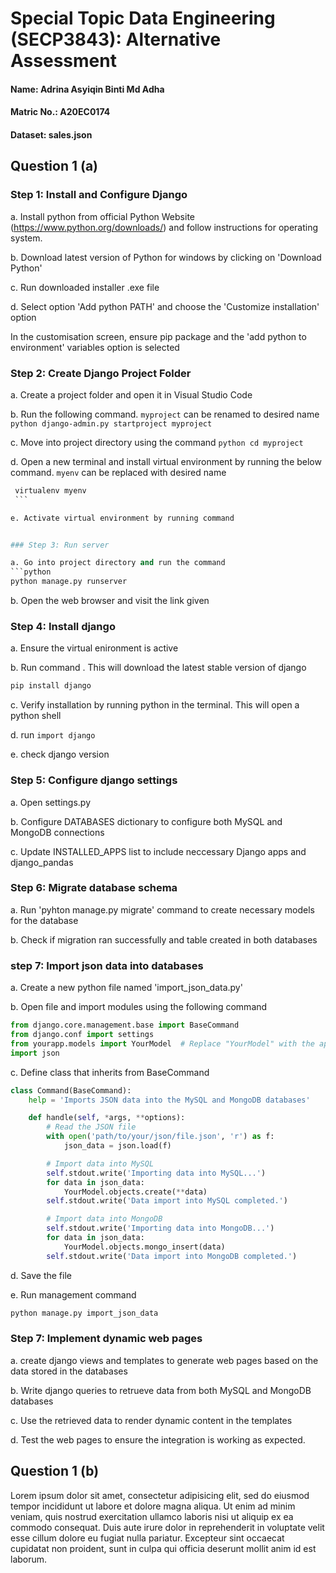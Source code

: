 # Special Topic Data Engineering (SECP3843): Alternative Assessment

#### Name: Adrina Asyiqin Binti Md Adha
#### Matric No.: A20EC0174
#### Dataset: sales.json

## Question 1 (a)
### Step 1: Install and Configure Django
   
   a. Install python from official Python Website (https://www.python.org/downloads/) and follow instructions for operating system. 

   b. Download latest version of Python for windows by clicking on 'Download Python'

   c. Run downloaded installer .exe file

   d. Select option 'Add python PATH' and choose the 'Customize installation' option 

   In the customisation screen, ensure pip package and the 'add python to environment' variables option is selected

### Step 2: Create Django Project Folder

   a. Create a project folder and open it in Visual Studio Code

   b. Run the following command. `myproject` can be renamed to desired name
        ```python
           django-admin.py startproject myproject
        ```

   c. Move into project directory using the command 
        ```python
           cd myproject
        ```   

   d. Open a new terminal and install virtual environment by running the below command. `myenv` can be replaced with desired name
   ```python
    virtualenv myenv
    ``` 

   e. Activate virtual environment by running command 


### Step 3: Run server

a. Go into project directory and run the command
```python
python manage.py runserver
```

b. Open the web browser and visit the link given

### Step 4: Install django
a. Ensure the virtual enironment is active

b. Run command . This will download the latest stable version of django
```python
pip install django
```

c. Verify installation by running python in the terminal. This will open a python shell 

d. run `import django`

e. check django version

### Step 5: Configure django settings
a. Open settings.py 

b. Configure DATABASES dictionary to configure both MySQL and MongoDB connections

c. Update INSTALLED_APPS list to include neccessary Django apps and django_pandas

### Step 6: Migrate database schema
a. Run 'pyhton manage.py migrate' command to create necessary models for the database

b. Check if migration ran successfully and table created in both databases

### step 7: Import json data into databases
a. Create a new python file named 'import_json_data.py'

b. Open file and import modules using the following command
```python
from django.core.management.base import BaseCommand
from django.conf import settings
from yourapp.models import YourModel  # Replace "YourModel" with the appropriate model name for your JSON dataset
import json
```

c. Define class that inherits from BaseCommand
```python
class Command(BaseCommand):
    help = 'Imports JSON data into the MySQL and MongoDB databases'

    def handle(self, *args, **options):
        # Read the JSON file
        with open('path/to/your/json/file.json', 'r') as f:
            json_data = json.load(f)

        # Import data into MySQL
        self.stdout.write('Importing data into MySQL...')
        for data in json_data:
            YourModel.objects.create(**data)
        self.stdout.write('Data import into MySQL completed.')

        # Import data into MongoDB
        self.stdout.write('Importing data into MongoDB...')
        for data in json_data:
            YourModel.objects.mongo_insert(data)
        self.stdout.write('Data import into MongoDB completed.')

```

d. Save the file

e. Run management command
```python
python manage.py import_json_data
```

### Step 7: Implement dynamic web pages
a. create django views and templates to generate web pages based on the data stored in the databases

b. Write django queries to retrueve data from both MySQL and MongoDB databases

c. Use the retrieved data to render dynamic content in the templates

d. Test the web pages to ensure the integration is working as expected.


## Question 1 (b)
Lorem ipsum dolor sit amet, consectetur adipisicing elit, sed do eiusmod tempor incididunt ut labore et dolore magna aliqua. Ut enim ad minim veniam, quis nostrud exercitation ullamco laboris nisi ut aliquip ex ea commodo consequat. Duis aute irure dolor in reprehenderit in voluptate velit esse cillum dolore eu fugiat nulla pariatur. Excepteur sint occaecat cupidatat non proident, sunt in culpa qui officia deserunt mollit anim id est laborum.
